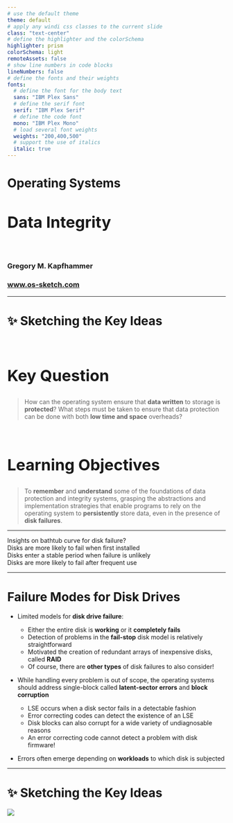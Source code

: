 ```yaml
---
# use the default theme
theme: default
# apply any windi css classes to the current slide
class: "text-center"
# define the highlighter and the colorSchema
highlighter: prism
colorSchema: light
remoteAssets: false
# show line numbers in code blocks
lineNumbers: false
# define the fonts and their weights
fonts:
  # define the font for the body text
  sans: "IBM Plex Sans"
  # define the serif font
  serif: "IBM Plex Serif"
  # define the code font
  mono: "IBM Plex Mono"
  # load several font weights
  weights: "200,400,500"
  # support the use of italics
  italic: true
---
```


[//]: # "Slide Start {{{"

# Operating Systems

## Data Integrity

<div class="container my-5">
  &nbsp;
</div>

### Gregory M. Kapfhammer

### www.os-sketch.com

[//]: # "Slide End }}}"

---

[//]: # "Slide Start {{{"

# ✨ Sketching the Key Ideas

<style>
  h1 {
    @apply mb-0 -mt-1;
  }
  h2 {
    font-size: 36px;
    @apply text-red-600 mb-4;
  }
</style>

<br>

<div v-click>

## Key Question

> How can the operating system ensure that **data written** to storage is
> **protected**? What steps must be taken to ensure that data protection can be
> done with both **low time and space** overheads?

</div>

<br>

<div v-click>

## Learning Objectives

> To **remember** and **understand** some of the foundations of data protection
> and integrity systems, grasping the abstractions and implementation
> strategies that enable programs to rely on the operating system to
> **persistently** store data, even in the presence of **disk failures**.

</div>

[//]: # "Slide End }}}"

---

[//]: # "Slide Start {{{"

<div class="flex row">

<div class="text-7xl text-red-600 font-bold mt-5 ml-4 mb-4">
Insights on bathtub curve for disk failure?
</div>

</div>

<div v-click>

<div class="flex row">

<mdi-tooltip-check class="text-6xl ml-8 mt-6 text-blue-600" />

<div class="text-3xl font-bold mt-10 ml-4">
Disks are more likely to fail when first installed
</div>

</div>

</div>

<div v-click>

<div class="flex row">

<mdi-tooltip-check class="text-6xl ml-8 mt-6 text-blue-600" />

<div class="text-3xl font-bold mt-10 ml-4">
Disks enter a stable period when failure is unlikely
</div>

</div>

</div>

<div v-click>

<div class="flex row">

<mdi-tooltip-check class="text-6xl ml-8 mt-6 text-blue-600" />

<div class="text-3xl font-bold mt-10 ml-4">
Disks are more likely to fail after frequent use
</div>

</div>

</div>

[//]: # "Slide End }}}"

---

[//]: # "Slide Start {{{"

# Failure Modes for Disk Drives

<v-clicks>

- Limited models for **disk drive failure**:

  - Either the entire disk is **working** or it **completely fails**
  - Detection of problems in the **fail-stop** disk model is relatively straightforward
  - Motivated the creation of redundant arrays of inexpensive disks, called **RAID**
  - Of course, there are **other types** of disk failures to also consider!

- While handling every problem is out of scope, the operating systems should
  address single-block called **latent-sector errors** and **block corruption**

  - LSE occurs when a disk sector fails in a detectable fashion
  - Error correcting codes can detect the existence of an LSE
  - Disk blocks can also corrupt for a wide variety of undiagnosable reasons
  - An error correcting code cannot detect a problem with disk firmware!

- Errors often emerge depending on **workloads** to which disk is subjected

</v-clicks>

[//]: # "Slide End }}}"

---

[//]: # "Slide Start {{{"

# ✨ Sketching the Key Ideas

<img src="/os-sketch-io-introduction.svg" class="ml-1 mt-8 h-100" />

[//]: # "Slide End }}}"
